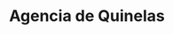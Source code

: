 ---
title: "Agencia de Quinelas"
url: /posadas/agencia-de-quinelas-avenida-cocomarola-2/
shop: lotería
---